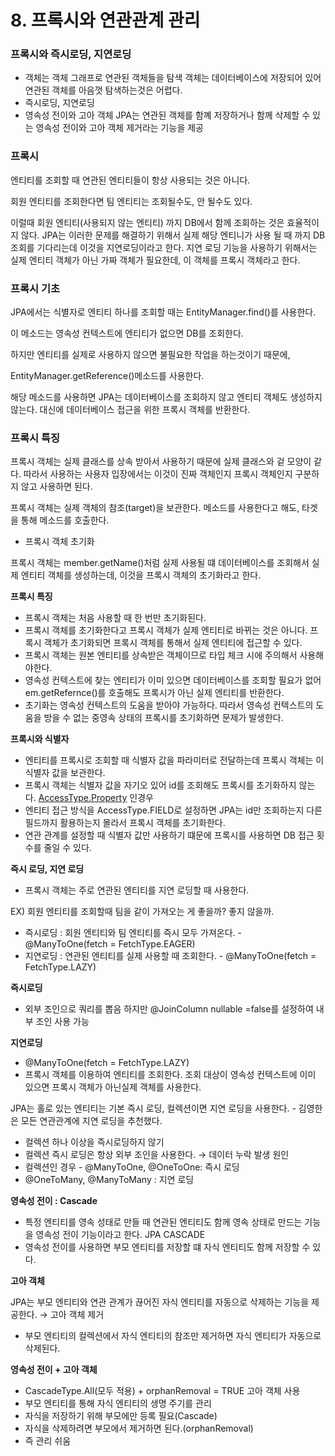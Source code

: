 # 8. 프록시와 연관관계 관리

### 프록시와 즉시로딩, 지연로딩

- 객체는 객체 그래프로 연관된 객체들을 탐색
객체는 데이터베이스에 저장되어 있어 연관된 객체를 아음껏 탐색하는것은 어렵다.
- 즉시로딩, 지연로딩
- 영속성 전이와 고아 객체 
JPA는 연관된 객체를 함꼐 저장하거나 함께 삭제할 수 있는 영속성 전이와 고아 객체 제거라는 기능을 제공

### 프록시

엔티티를 조회할 때 연관된 엔티티들이 항상 사용되는 것은 아니다.

회원 엔티티를 조회한다면 팀 엔티티는 조회될수도, 안 될수도 있다.

이럴때 회원 엔티티(사용되지 않는 엔티티) 까지 DB에서 함께 조회하는 것은 효율적이지 않다. JPA는 이러한 문제를 해결하기 위해서 실제 해당 엔티니가 사용 될 때 까지 DB 조회를 기다리는데 이것을 지연로딩이라고 한다. 
지연 로딩 기능을 사용하기 위해서는 실제 엔티티 객체가 아닌 가짜 객체가 필요한데, 이 객체를 프록시 객체라고 한다.

### 프록시 기초

JPA에서는 식별자로 엔티티 하나를 조회할 때는 EntityManager.find()를 사용한다.

이 메소드는 영속성 컨텍스트에 엔티티가 없으면 DB를 조회한다.

하지만 엔티티를 실제로 사용하지 않으면 불필요한 작업을 하는것이기 때문에, 

EntityManager.getReference()메소드를 사용한다.

해당 메소드를 사용하면 JPA는 데이터베이스를 조회하지 않고 엔티티 객체도 생성하지 않는다. 대신에 데이터베이스 접근을 위한 프록시 객체를 반환한다.

### 프록시 특징

프록시 객체는 실제 클래스를 상속 받아서 사용하기 때문에 실제 클래스와 겉 모양이 같다. 따라서 사용하는 사용자 입장에서는 이것이 진짜 객체인지 프록시 객체인지 구분하지 않고 사용하면 된다.

프록시 객체는 실제 객체의 참조(target)을 보관한다. 메소드를 사용한다고 해도, 타겟을 통해 메소드를 호출한다.

- 프록시 객체 초기화

프록시 객체는 member.getName()처럼 실제 사용될 떄 데이터베이스를 조회해서 실제 엔티티 객체를 생성하는데, 이것을 프록시 객체의 초기화라고 한다. 

**프록시 특징**

- 프록시 객체는 처음 사용할 때 한 번만 초기화된다.
- 프록시 객체를 초기화한다고 프록시 객체가 실제 엔티티로 바뀌는 것은 아니다.
프록시 객체가 초기화되면 프록시 객체를 통해서 실제 엔티티에 접근할 수 있다.
- 프록시 객체는 원본 엔티티를 상속받은 객체이므로 타입 체크 시에 주의해서 사용해야한다.
- 영속성 컨텍스트에 찾는 엔티티가 이미 있으면 데이터베이스를 조회할 필요가 없어 em.getRefernce()를 호출해도 프록시가 아닌 실제 엔티티를 반환한다.
- 초기화는 영속성 컨텍스트의 도움을 받아야 가능하다. 따라서 영속성 컨텍스트의 도움을 방을 수 없는 중영속 상태의 프록시를 초기화하면 문제가 발생한다.

**프록시와 식별자**

- 엔티티를 프록시로 조회할 때 식별자 값을 파라미터로 전달하는데 프록시 객체는 이 식별자 값을 보관한다.
- 프록시 객체는 식별자 값을 자기오 있어 id를 조회해도 프록시를 초기화하지 않는다. [AccessType.Property](http://AccessType.Property) 인경우
- 엔티티 접근 방식을 AccessType.FIELD로 설정하면 JPA는 id만 조회하는지 다른 필드까지 활용하는지 몰라서 프록시 객체를 초기화한다.
- 연관 관계를 설정할 때 식별자 값만 사용하기 떄문에 프록시를 사용하면 DB 접근 횟수를 줄일 수 있다.

**즉시 로딩, 지연 로딩**

- 프록시 객체는 주로 연관된 엔티티를 지연 로딩할 때 사용한다.

EX) 회원 엔티티를 조회할때 팀을 같이 가져오는 게 좋을까? 좋지 않을까.

- 즉시로딩 : 회원 엔티티와 팀 엔티티를 즉시 모두 가져온다. - @ManyToOne(fetch = FetchType.EAGER)
- 지연로딩 : 연관된 엔티티를 실제 사용할 때 조회한다. - @ManyToOne(fetch = FetchType.LAZY)

**즉시로딩** 

- 외부 조인으로 쿼리를 뽑음 하지만 @JoinColumn nullable =false를 설정하여 내부 조인 사용 가능

**지연로딩**

- @ManyToOne(fetch = FetchType.LAZY)
- 프록시 객체를 이용하여 엔티티를 조회한다. 조회 대상이 영속성 컨텍스트에 이미 있으면 프록시 객체가 아닌실제 객체를 사용한다.

JPA는 홀로 있는 엔티티는 기본 즉시 로딩, 컬렉션이면 지연 로딩을 사용한다. - 김영한은 모든 연관관계에 지연 로딩을 추천했다.

- 컬렉션 하나 이상을 즉시로딩하지 않기
- 컬렉션 즉시 로딩은 항상 외부 조인을 사용한다. → 데이터 누락 발생 원인
- 컬렉션인 경우 - @ManyToOne, @OneToOne: 즉시 로딩
- @OneToMany, @ManyToMany : 지연 로딩

**영속성 전이 : Cascade**

- 특정 엔티티를 영속 성태로 만들 때 연관된 엔티티도 함께 영속 상태로 만드는 기능을 영속성 전이 기능이라고 한다. JPA CASCADE
- 영속성 전이를 사용하면 부모 엔티티를 저장할 떄 자식 엔티티도 함께 저장할 수 있다.

**고아 객체**

JPA는 부모 엔티티와 연관 관계가 끊어진 자식 엔티티를 자동으로 삭제하는 기능을 제공한다. → 고아 객체 제거

- 부모 엔티티의 컬렉션에서 자식 엔티티의 참조만 제거하면 자식 엔티티가 자동으로 삭제된다.

**영속성 전이 + 고아 객체**

- CascadeType.All(모두 적용) + orphanRemoval = TRUE 고아 객체 사용
- 부모 엔티티를 통해 자식 엔티티의 생명 주기를 관리
- 자식을 저장하기 위해 부모에만 등록 필요(Cascade)
- 자식을 삭제하려면 부모에서 제거하면 된다.(orphanRemoval)
- 즉 관리 쉬움